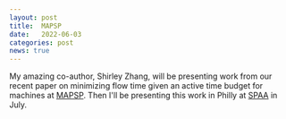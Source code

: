 ```yaml
---
layout: post
title:  MAPSP
date:   2022-06-03
categories: post
news: true
---
```

My amazing co-author, Shirley Zhang, will be presenting work from our recent paper on minimizing flow time given an active time budget 
for machines at [MAPSP](https://mapsp2022.polito.it). Then I'll be presenting this work in Philly at [SPAA](https://spaa.acm.org/spaa-2022/program-2022/) in July.